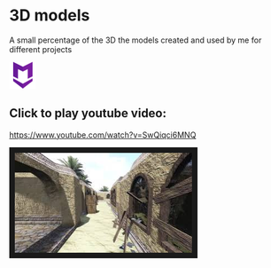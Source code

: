 # 3D models

A small percentage of the 3D the models created and used by me for different projects

![alt text](https://github.com/adam-p/markdown-here/raw/master/src/common/images/icon48.png "Logo Title Text 1")

## Click to play youtube video:

https://www.youtube.com/watch?v=SwQiqci6MNQ

<a href="https://www.youtube.com/watch?v=SwQiqci6MNQ
" target="_blank"><img src="https://github.com/andrei-voia/android_game_project/blob/master/yticon.jpg" 
alt="IMAGE ALT TEXT HERE" width="320" height="180" border="10" /></a>
